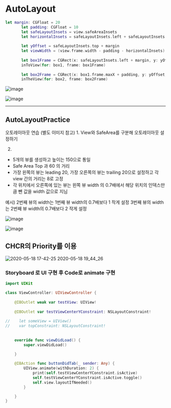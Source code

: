 # AutoLayout

 
 ```swift
 let margin: CGFloat = 20
        let padding: CGFloat = 10
        let safeLayoutInsets = view.safeAreaInsets
        let horizontalInsets = safeLayoutInsets.left + safeLayoutInsets.right
        
        let yOffset = safeLayoutInsets.top + margin
        let viewWidth = (view.frame.width - padding - horizontalInsets) / 2 - margin
        
        let box1Frame = CGRect(x: safeLayoutInsets.left + margin, y: yOffset, width: viewWidth, height: view.bounds.height - yOffset - (safeLayoutInsets.bottom + margin))
        inToView(for: box1, frame: box1Frame)
        
        let box2Frame = CGRect(x: box1.frame.maxX + padding, y: yOffset, width: viewWidth, height: view.bounds.height - yOffset - (safeLayoutInsets.bottom + margin))
        inTheView(for: box2, frame: box2Frame)
 ```
![image](https://user-images.githubusercontent.com/62827163/82026363-9d50c600-96cd-11ea-8e07-915620c802d7.png)

![image](https://user-images.githubusercontent.com/62827163/82026245-75f9f900-96cd-11ea-8361-23574d7ff6a3.png)

---

## AutoLayoutPractice

오토레이아웃 연습 (별도 이미지 참고)
1.
View와 SafeArea를 구분해 오토레이아웃 설정하기

2.  
- 5개의 뷰를 생성하고 높이는 150으로 통일
- Safe Area Top 과 60 의 거리
- 가장 왼쪽의 뷰는 leading 20, 가장 오른쪽의 뷰는 trailing 20으로 설정하고 각 view 간의 거리는 8로 고정
- 각 위치에서 오른쪽에 있는 뷰는 왼쪽 뷰 width 의 0.7배에서 해당 위치의 인덱스만큼 뺀 값을 width 값으로 지님

예시)
2번째 뷰의 width는 1번째 뷰 width의 0.7배보다 1 작게 설정
3번째 뷰의 width는 2번째 뷰 width의 0.7배보다 2 작게 설정

![image](https://user-images.githubusercontent.com/62827163/82144848-74bdfd00-9882-11ea-992b-4e88828015ca.png)

![image](https://user-images.githubusercontent.com/62827163/82144865-78ea1a80-9882-11ea-863b-4c7a56f2ae3f.png)

## CHCR의 Priority를 이용

![2020-05-18 17-42-25 2020-05-18 19_44_26](https://user-images.githubusercontent.com/62827163/82205942-515a8700-9942-11ea-9727-0f4c5956fb10.gif)

### Storyboard 로 UI 구현 후 Code로 animate 구현

```swift
import UIKit

class ViewController: UIViewController {
    
    @IBOutlet weak var testView: UIView!
    
    @IBOutlet var testViewCenterYConstraint: NSLayoutConstraint!
    
//    let someView = UIView()
//    var topConstraint: NSLayoutConstraint!
    
    
    override func viewDidLoad() {
        super.viewDidLoad()

    }
    
    @IBAction func buttonDidTab(_ sender: Any) {
        UIView.animate(withDuration: 2) {
            print(self.testViewCenterYConstraint.isActive)
            self.testViewCenterYConstraint.isActive.toggle()
            self.view.layoutIfNeeded()
        }

    }
}
```